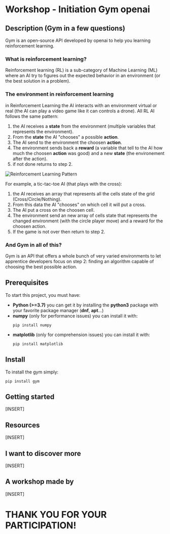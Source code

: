# Workshop - Initiation Gym openai

## Description (Gym in a few questions)
Gym is an open-source API developed by openai to help you learning reinforcement learning.  

### What is reinforcement learning?
Reinforcement learning (RL) is a sub-category of Machine Learning (ML) where an AI try to figures out the expected behavior in an environment (or the best solution in a problem).

### The environment in reinforcement learning
in Reinforcement Learning the AI interacts with an environment virtual or real (the AI can play a video game like it can controls a drone).
All RL AI follows the same pattern:  
1. the AI receives a **state** from the environment (multiple variables that represents the environment).
2. From the **state** the AI "chooses" a possible **action**.
3. The AI send to the environment the choosen **action**.
4. The environment sends back a **reward** (a variable that tell to the AI how much the choosen **action** was good) and a new **state** (the environement after the action).
5. if not done returns to step 2.

![Reinforcement Learning Pattern](https://www.google.com/url?sa=i&url=https%3A%2F%2Fwww.researchgate.net%2Ffigure%2FReinforcement-Learning-Agent-and-Environment_fig2_323867253&psig=AOvVaw0ajiGaCz-cguPuJ3pkrU0o&ust=1654211650927000&source=images&cd=vfe&ved=0CAkQjRxqFwoTCPCu3-GwjfgCFQAAAAAdAAAAABAe)

For example, a tic-tac-toe AI (that plays with the cross):
1. the AI receives an array that represents all the cells state of the grid (Cross/Circle/Nothing).
2. From this data the AI "chooses" on which cell it will put a cross.
3. The AI put a cross on the choosen cell. 
4. The environment send an new array of cells state that represents the changed environment (with the circle player move) and a reward for the choosen action.
5. If the game is not over then return to step 2.

### And Gym in all of this?
Gym is an API that offers a whole bunch of very varied environments to let apprentice developers focus on step 2: finding an algorithm capable of choosing the best possible action.

## Prerequisites
To start this project, you must have:
- **Python (>=3.7)** you can get it by installing the **python3** package with your favorite package manager (**dnf**, **apt**...)
- **numpy** (only for performance issues) you can install it with:  
    ```
    pip install numpy
    ```
- **matplotlib** (only for comprehension issues) you can install it with:
    ```
    pip install matplotlib
    ```

## Install
To install the gym simply:
```
pip install gym
```

## Getting started

[INSERT]

## Resources

[INSERT]

## I want to discover more

[INSERT]

## A workshop made by

[INSERT]

# THANK YOU FOR YOUR PARTICIPATION!